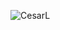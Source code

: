 
![CesarL](https://user-images.githubusercontent.com/99093357/168324573-4a90bbbb-f854-4807-8210-e6184bb68735.svg)

